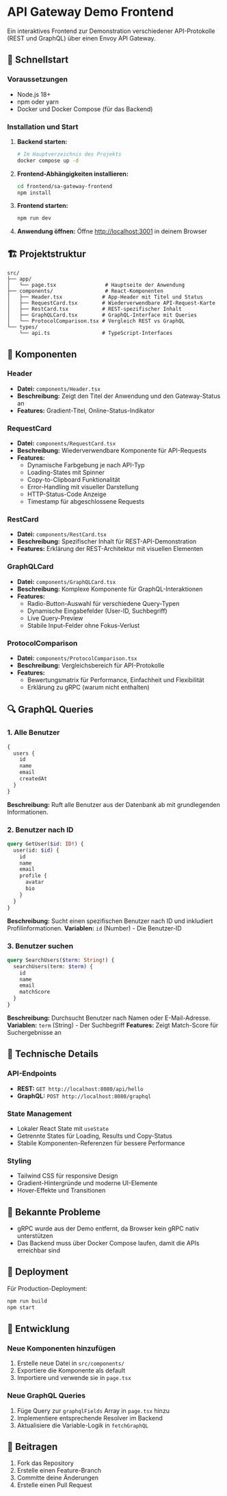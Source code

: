 # API Gateway Demo Frontend

Ein interaktives Frontend zur Demonstration verschiedener API-Protokolle (REST und GraphQL) über einen Envoy API Gateway.

## 🚀 Schnellstart

### Voraussetzungen

- Node.js 18+ 
- npm oder yarn
- Docker und Docker Compose (für das Backend)

### Installation und Start

1. **Backend starten:**
   ```bash
   # Im Hauptverzeichnis des Projekts
   docker compose up -d
   ```

2. **Frontend-Abhängigkeiten installieren:**
   ```bash
   cd frontend/sa-gateway-frontend
   npm install
   ```

3. **Frontend starten:**
   ```bash
   npm run dev
   ```

4. **Anwendung öffnen:**
   Öffne [http://localhost:3001](http://localhost:3001) in deinem Browser

## 🏗️ Projektstruktur

```
src/
├── app/
│   └── page.tsx                # Hauptseite der Anwendung
├── components/                 # React-Komponenten
│   ├── Header.tsx             # App-Header mit Titel und Status
│   ├── RequestCard.tsx        # Wiederverwendbare API-Request-Karte
│   ├── RestCard.tsx           # REST-spezifischer Inhalt
│   ├── GraphQLCard.tsx        # GraphQL-Interface mit Queries
│   └── ProtocolComparison.tsx # Vergleich REST vs GraphQL
└── types/
    └── api.ts                 # TypeScript-Interfaces
```

## 🧩 Komponenten

### Header
- **Datei:** `components/Header.tsx`
- **Beschreibung:** Zeigt den Titel der Anwendung und den Gateway-Status an
- **Features:** Gradient-Titel, Online-Status-Indikator

### RequestCard
- **Datei:** `components/RequestCard.tsx`
- **Beschreibung:** Wiederverwendbare Komponente für API-Requests
- **Features:** 
  - Dynamische Farbgebung je nach API-Typ
  - Loading-States mit Spinner
  - Copy-to-Clipboard Funktionalität
  - Error-Handling mit visueller Darstellung
  - HTTP-Status-Code Anzeige
  - Timestamp für abgeschlossene Requests

### RestCard
- **Datei:** `components/RestCard.tsx`
- **Beschreibung:** Spezifischer Inhalt für REST-API-Demonstration
- **Features:** Erklärung der REST-Architektur mit visuellen Elementen

### GraphQLCard
- **Datei:** `components/GraphQLCard.tsx`
- **Beschreibung:** Komplexe Komponente für GraphQL-Interaktionen
- **Features:**
  - Radio-Button-Auswahl für verschiedene Query-Typen
  - Dynamische Eingabefelder (User-ID, Suchbegriff)
  - Live Query-Preview
  - Stabile Input-Felder ohne Fokus-Verlust

### ProtocolComparison
- **Datei:** `components/ProtocolComparison.tsx`
- **Beschreibung:** Vergleichsbereich für API-Protokolle
- **Features:** 
  - Bewertungsmatrix für Performance, Einfachheit und Flexibilität
  - Erklärung zu gRPC (warum nicht enthalten)

## 🔍 GraphQL Queries

### 1. Alle Benutzer
```graphql
{
  users {
    id
    name
    email
    createdAt
  }
}
```
**Beschreibung:** Ruft alle Benutzer aus der Datenbank ab mit grundlegenden Informationen.

### 2. Benutzer nach ID
```graphql
query GetUser($id: ID!) {
  user(id: $id) {
    id
    name
    email
    profile {
      avatar
      bio
    }
  }
}
```
**Beschreibung:** Sucht einen spezifischen Benutzer nach ID und inkludiert Profilinformationen.
**Variablen:** `id` (Number) - Die Benutzer-ID

### 3. Benutzer suchen
```graphql
query SearchUsers($term: String!) {
  searchUsers(term: $term) {
    id
    name
    email
    matchScore
  }
}
```
**Beschreibung:** Durchsucht Benutzer nach Namen oder E-Mail-Adresse.
**Variablen:** `term` (String) - Der Suchbegriff
**Features:** Zeigt Match-Score für Suchergebnisse an

## 🔧 Technische Details

### API-Endpoints
- **REST:** `GET http://localhost:8080/api/hello`
- **GraphQL:** `POST http://localhost:8080/graphql`

### State Management
- Lokaler React State mit `useState`
- Getrennte States für Loading, Results und Copy-Status
- Stabile Komponenten-Referenzen für bessere Performance

### Styling
- Tailwind CSS für responsive Design
- Gradient-Hintergründe und moderne UI-Elemente
- Hover-Effekte und Transitionen

## 🐛 Bekannte Probleme

- gRPC wurde aus der Demo entfernt, da Browser kein gRPC nativ unterstützen
- Das Backend muss über Docker Compose laufen, damit die APIs erreichbar sind

## 🚀 Deployment

Für Production-Deployment:

```bash
npm run build
npm start
```

## 📝 Entwicklung

### Neue Komponenten hinzufügen
1. Erstelle neue Datei in `src/components/`
2. Exportiere die Komponente als default
3. Importiere und verwende sie in `page.tsx`

### Neue GraphQL Queries
1. Füge Query zur `graphqlFields` Array in `page.tsx` hinzu
2. Implementiere entsprechende Resolver im Backend
3. Aktualisiere die Variable-Logik in `fetchGraphQL`

## 🤝 Beitragen

1. Fork das Repository
2. Erstelle einen Feature-Branch
3. Committe deine Änderungen
4. Erstelle einen Pull Request
